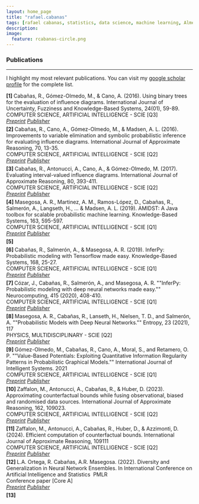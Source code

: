 ```yaml
---
layout: home_page
title: "rafael.cabanas"
tags: [rafael cabanas, statistics, data science, machine learning, Almeria]
description: 
image:
  feature: rcabanas-circle.png
---
```



<style>
    ol.custom-counter {
        counter-reset: item; /* Initialize the counter */
        list-style-type: none; /* Remove default numbering */
        padding-left: 0; /* Remove default padding */
    }

    ol.custom-counter > li {
        counter-increment: item; /* Increment the counter */
        margin-bottom: 5px; /* Add some space between items */
    }

    ol.custom-counter > li::before {
        content: "[" counter(item) "] "; /* Display the counter with brackets */
        font-weight: bold; /* Optional: make the number bold */
    }
</style>

### Publications
---

<p class="intro"> I highlight my most relevant publications. You can visit my <a href="https://scholar.google.com/citations?user=jZ2-BN4AAAAJ&hl=en">google scholar profile</a> for the complete list.</p>

<ol class="custom-counter">
 <li>
Cabañas, R., Gómez-Olmedo, M., & Cano, A. (2016). Using binary trees for the evaluation of influence diagrams. International Journal of Uncertainty, Fuzziness and Knowledge-Based Systems, 24(01), 59-89.<br>
COMPUTER SCIENCE, ARTIFICIAL INTELLIGENCE - SCIE  [Q3]
<br>
<a href='papers/2016-Cabanas-UsingBinary-IJUFKS.pdf'><i class='fa fa-file-pdf-o' aria-hidden='true' > Preprint</i></a>
<a href='https://doi.org/10.1142/S0218488516500045'><i class='ai ai-doi' aria-hidden='true' > Publisher</i></a> 
</li>
<li>
Cabañas, R., Cano, A., Gómez-Olmedo, M., & Madsen, A. L. (2016). Improvements to variable elimination and symbolic probabilistic inference for evaluating influence diagrams. International Journal of Approximate Reasoning, 70, 13-35.<br>
COMPUTER SCIENCE, ARTIFICIAL INTELLIGENCE - SCIE  [Q2]
<br>
<a href='papers/2016-Cabanas-Improvements-IJAR.pdf'><i class='fa fa-file-pdf-o' aria-hidden='true' > Preprint</i></a>
<a href='https://doi.org/10.1016/j.ijar.2015.11.011'><i class='ai ai-doi' aria-hidden='true' > Publisher</i></a> 
</li>
<li>
Cabañas, R., Antonucci, A., Cano, A., & Gómez-Olmedo, M. (2017). Evaluating interval-valued influence diagrams. International Journal of Approximate Reasoning, 80, 393-411.<br>
COMPUTER SCIENCE, ARTIFICIAL INTELLIGENCE - SCIE  [Q2]
<br>
<a href='papers/2017-Cabanas-EvaluatingInterval-IJAR.pdf'><i class='fa fa-file-pdf-o' aria-hidden='true' > Preprint</i></a>
<a href='https://doi.org/10.1016/j.ijar.2016.05.004'><i class='ai ai-doi' aria-hidden='true' > Publisher</i></a> 
</li>
<li>
Masegosa, A. R., Martinez, A. M., Ramos-López, D., Cabañas, R., Salmerón, A., Langseth, H., ... & Madsen, A. L. (2019). AMIDST: A Java toolbox for scalable probabilistic machine learning. Knowledge-Based Systems, 163, 595-597.<br>
COMPUTER SCIENCE, ARTIFICIAL INTELLIGENCE - SCIE  [Q1]
<br>
<a href='papers/2018-Masegosa-AMIDST-KBS-.pdf'><i class='fa fa-file-pdf-o' aria-hidden='true' > Preprint</i></a>
<a href='https://doi.org/10.1016/j.knosys.2018.09.019'><i class='ai ai-doi' aria-hidden='true' > Publisher</i></a> 
</li>
<li>
<li>
Cabañas, R., Salmerón, A., & Masegosa, A. R. (2019). InferPy: Probabilistic modeling with Tensorflow made easy. Knowledge-Based Systems, 168, 25-27.<br>
COMPUTER SCIENCE, ARTIFICIAL INTELLIGENCE - SCIE  [Q1]
<br>
<a href='papers/2019-Cabanas-inferpy-KBS.pdf'><i class='fa fa-file-pdf-o' aria-hidden='true' > Preprint</i></a>
<a href='https://doi.org/10.1016/j.knosys.2018.12.030'><i class='ai ai-doi' aria-hidden='true' > Publisher</i></a> 
</li>
<li>
Cózar, J., Cabañas, R., Salmerón, A., and Masegosa, A. R. ""InferPy: Probabilistic modeling with deep neural networks made easy."" Neurocomputing, 415 (2020), 408-410. <br>
COMPUTER SCIENCE, ARTIFICIAL INTELLIGENCE - SCIE  [Q1]
<br>
<a href=' '><i class='fa fa-file-pdf-o' aria-hidden='true' > Preprint</i></a>
<a href='https://doi.org/10.1016/j.neucom.2020.07.117  '><i class='ai ai-doi' aria-hidden='true' > Publisher</i></a> 
</li>
<li>
Masegosa, A. R., Cabañas, R., Lanseth, H., Nielsen, T. D., and Salmerón, A. ""Probabilistic Models with Deep Neural Networks."" Entropy, 23 (2021), 117<br>
PHYSICS, MULTIDISCIPLINARY - SCIE  [Q2]
<br>
<a href=' '><i class='fa fa-file-pdf-o' aria-hidden='true' > Preprint</i></a>
<a href='https://doi.org/10.3390/e23010117  '><i class='ai ai-doi' aria-hidden='true' > Publisher</i></a> 
</li>
<li>
Gómez-Olmedo, M., Cabañas, R., Cano, A., Moral, S., and Retamero, O. P. ""Value-Based Potentials: Exploiting Quantitative Information Regularity Patterns in Probabilistic Graphical Models."" International Journal of Intelligent Systems. 2021<br>
COMPUTER SCIENCE, ARTIFICIAL INTELLIGENCE - SCIE  [Q1]
<br>
<a href=' '><i class='fa fa-file-pdf-o' aria-hidden='true' > Preprint</i></a>
<a href='https://doi.org/10.1002/int.22573'><i class='ai ai-doi' aria-hidden='true' > Publisher</i></a> 
</li>
<li>
Zaffalon, M., Antonucci, A., Cabañas, R., & Huber, D. (2023). Approximating counterfactual bounds while fusing observational, biased and randomised data sources. International Journal of Approximate Reasoning, 162, 109023.  <br>
COMPUTER SCIENCE, ARTIFICIAL INTELLIGENCE - SCIE  [Q2]
<br>
<a href=' '><i class='fa fa-file-pdf-o' aria-hidden='true' > Preprint</i></a>
<a href='https://doi.org/10.1016/j.ijar.2023.109023'><i class='ai ai-doi' aria-hidden='true' > Publisher</i></a> 
</li>
<li>
Zaffalon, M., Antonucci, A., Cabañas, R., Huber, D., & Azzimonti, D. (2024). Efficient computation of counterfactual bounds. International Journal of Approximate Reasoning, 109111<br>
COMPUTER SCIENCE, ARTIFICIAL INTELLIGENCE - SCIE  [Q2]
<br>
<a href=' '><i class='fa fa-file-pdf-o' aria-hidden='true' > Preprint</i></a>
<a href='https://doi.org/10.1016/j.ijar.2023.109111    '><i class='ai ai-doi' aria-hidden='true' > Publisher</i></a> 
</li>
<li>
L.A. Ortega, R. Cabañas, A.R. Masegosa. (2022). Diversity and Generalization in Neural Network Ensembles. In International Conference on Artificial Intelligence and Statistics  PMLR<br>
Conference paper [Core A]
<br>
<a href=' '><i class='fa fa-file-pdf-o' aria-hidden='true' > Preprint</i></a>
<a href='https://proceedings.mlr.press/v151/ortega22a/ortega22a.pdf'><i class='ai ai-doi' aria-hidden='true' > Publisher</i></a> 
</li>
<li>

</ol>

